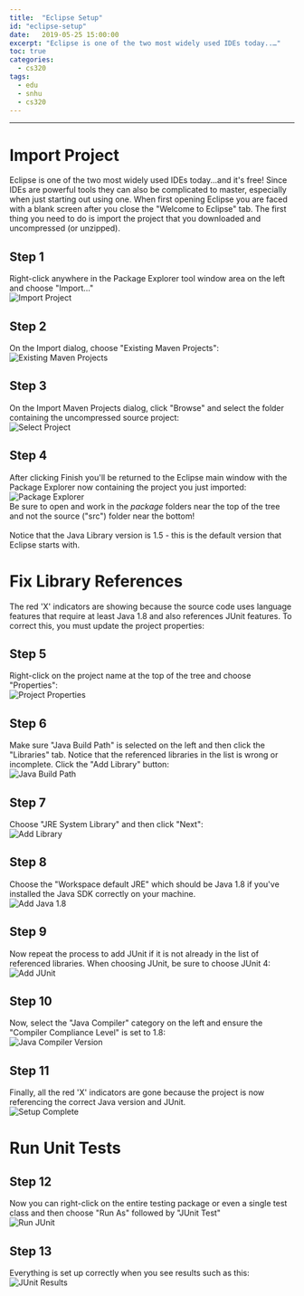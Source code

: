 ```yaml
---
title:  "Eclipse Setup"
id: "eclipse-setup"
date:   2019-05-25 15:00:00
excerpt: "Eclipse is one of the two most widely used IDEs today..…"
toc: true
categories:
  - cs320
tags:
  - edu 
  - snhu 
  - cs320
---
```

<hr/>

# Import Project
Eclipse is one of the two most widely used IDEs today...and it's free! Since IDEs are powerful tools they can also be complicated to master, especially when just starting out using one.  When first opening Eclipse you are faced with a blank screen after you close the "Welcome to Eclipse" tab. The first thing you need to do is import the project that you downloaded and uncompressed (or unzipped).

## Step 1
Right-click anywhere in the Package Explorer tool window area on the left and choose "Import..."
<br /><img src="http://blog.pragmatictech.guru/assets/images/eclipse-setup/1_eclipse_import_project.png" title="Import Project">

## Step 2
On the Import dialog, choose "Existing Maven Projects":
<br /><img src="http://blog.pragmatictech.guru/assets/images/eclipse-setup/2_eclipse_maven_wizard.png" title="Existing Maven Projects">

## Step 3
On the Import Maven Projects dialog, click "Browse" and select the folder containing the uncompressed source project:
<br /><img src="http://blog.pragmatictech.guru/assets/images/eclipse-setup/3_eclipse_maven_import.png" title="Select Project">

## Step 4
After clicking Finish you'll be returned to the Eclipse main window with the Package Explorer now containing the project you just imported:
<br /><img src="http://blog.pragmatictech.guru/assets/images/eclipse-setup/4_eclipse_package_explorer.png" title="Package Explorer">
<br />Be sure to open and work in the *package* folders near the top of the tree and not the source ("src") folder near the bottom!<br /><br />
Notice that the Java Library version is 1.5 - this is the default version that Eclipse starts with.

# Fix Library References
The red 'X' indicators are showing because the source code uses language features that require at least Java 1.8 and also references JUnit features. To correct this, you must update the project properties:

## Step 5
Right-click on the project name at the top of the tree and choose "Properties":
<br /><img src="http://blog.pragmatictech.guru/assets/images/eclipse-setup/5_eclipse_package_properties.png" title="Project Properties">

## Step 6
Make sure "Java Build Path" is selected on the left and then click the "Libraries" tab. Notice that the referenced libraries in the list is wrong or incomplete. Click the "Add Library" button:
<br /><img src="http://blog.pragmatictech.guru/assets/images/eclipse-setup/6_eclipse_java_build_path.png" title="Java Build Path">

## Step 7
Choose "JRE System Library" and then click "Next":
<br /><img src="http://blog.pragmatictech.guru/assets/images/eclipse-setup/7_eclipse_add_library.png" title="Add Library">

## Step 8
Choose the "Workspace default JRE" which should be Java 1.8 if you've installed the Java SDK correctly on your machine.
<br /><img src="http://blog.pragmatictech.guru/assets/images/eclipse-setup/8_eclipse_add_jre.png" title="Add Java 1.8">

## Step 9
Now repeat the process to add JUnit if it is not already in the list of referenced libraries. When choosing JUnit, be sure to choose JUnit 4:
<br /><img src="http://blog.pragmatictech.guru/assets/images/eclipse-setup/9_eclipse_add_junit.png" title="Add JUnit">

## Step 10
Now, select the "Java Compiler" category on the left and ensure the "Compiler Compliance Level" is set to 1.8:
<br /><img src="http://blog.pragmatictech.guru/assets/images/eclipse-setup/10_eclipse-java-compiler.png" title="Java Compiler Version">

## Step 11
Finally, all the red 'X' indicators are gone because the project is now referencing the correct Java version and JUnit.
<br /><img src="http://blog.pragmatictech.guru/assets/images/eclipse-setup/11_eclipse_after_properties.png" title="Setup Complete">

# Run Unit Tests
## Step 12
Now you can right-click on the entire testing package or even a single test class and then choose "Run As" followed by "JUnit Test"
<br /><img src="http://blog.pragmatictech.guru/assets/images/eclipse-setup/12_eclipse_runas_junit.png" title="Run JUnit">

## Step 13
Everything is set up correctly when you see results such as this:
<br /><img src="http://blog.pragmatictech.guru/assets/images/eclipse-setup/13_eclipse_junit_results.png" title="JUnit Results">
